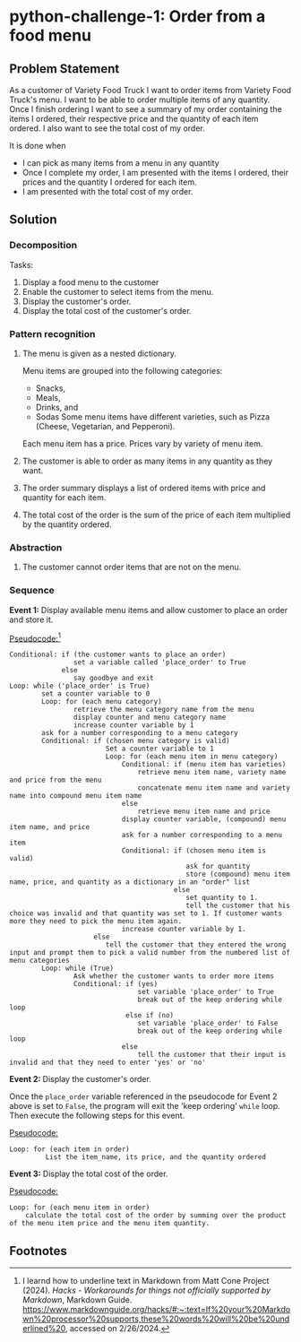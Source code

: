 # python-challenge-1: Order from a food menu
## Problem Statement
As a customer of Variety Food Truck I want to order items from Variety Food Truck's menu. I want to be able to order multiple items of any quantity. Once I finish ordering I want to see a summary of my order containing the items I ordered, their respective price and the quantity of each item ordered. I also want to see the total cost of my order.

It is done when
* I can pick as many items from a menu in any quantity
* Once I complete my order, I am presented with the items I ordered, their prices and the quantity I ordered for each item.
* I am presented with the total cost of my order. 

## Solution
### Decomposition
Tasks:
1. Display a food menu to the customer
2. Enable the customer to select items from the menu.
3. Display the customer's order.
4. Display the total cost of the customer's order.

### Pattern recognition
1. The menu is given as a nested dictionary.

   Menu items are grouped into the following categories:
   * Snacks,
   * Meals,
   * Drinks, and
   * Sodas
   Some menu items have different varieties, such as Pizza (Cheese, Vegetarian, and Pepperoni).

   Each menu item has a price. Prices vary by variety of menu item.
  
2. The customer is able to order as many items in any quantity as they want.
3. The order summary displays a list of ordered items with price and quantity for each item.
4. The total cost of the order is the sum of the price of each item multiplied by the quantity ordered.

### Abstraction
1. The customer cannot order items that are not on the menu.

### Sequence
**Event 1:** Display available menu items and allow customer to place an order and store it.

<ins>Pseudocode:</ins>[^1]
```
Conditional: if (the customer wants to place an order)
                set a variable called 'place_order' to True
             else
                say goodbye and exit
Loop: while ('place_order' is True)
        set a counter variable to 0
        Loop: for (each menu category)
                retrieve the menu category name from the menu
                display counter and menu category name
                increase counter variable by 1
        ask for a number corresponding to a menu category
        Conditional: if (chosen menu category is valid)
                        Set a counter variable to 1
                        Loop: for (each menu item in menu category)
                            Conditional: if (menu item has varieties)
                                retrieve menu item name, variety name and price from the menu
                                concatenate menu item name and variety name into compound menu item name
                            else
                                retrieve menu item name and price
                            display counter variable, (compound) menu item name, and price
                            ask for a number corresponding to a menu item
                            Conditional: if (chosen menu item is valid)
                                            ask for quantity
                                            store (compound) menu item name, price, and quantity as a dictionary in an "order" list 
                                         else
                                            set quantity to 1.
                                            tell the customer that his choice was invalid and that quantity was set to 1. If customer wants more they need to pick the menu item again.
                            increase counter variable by 1.
                     else
                        tell the customer that they entered the wrong input and prompt them to pick a valid number from the numbered list of menu categories
        Loop: while (True)
                Ask whether the customer wants to order more items
                Conditional: if (yes)
                                set variable 'place_order' to True
                                break out of the keep ordering while loop
                             else if (no)
                                set variable 'place_order' to False
                                break out of the keep ordering while loop
                            else
                                tell the customer that their input is invalid and that they need to enter 'yes' or 'no'
```

**Event 2:** Display the customer's order.

Once the `place_order` variable referenced in the pseudocode for Event 2 above is set to `False`, the program will exit the 'keep ordering' `while` loop. Then execute the following steps for this event.

<ins>Pseudocode:</ins>
```
Loop: for (each item in order)
         List the item_name, its price, and the quantity ordered
```

**Event 3:** Display the total cost of the order.

<ins>Pseudocode:</ins>
```
Loop: for (each menu item in order)
    calculate the total cost of the order by summing over the product of the menu item price and the menu item quantity.
```

## Footnotes
[^1]: I learnd how to underline text in Markdown from Matt Cone Project (2024). *Hacks - Workarounds for things not officially supported by Markdown*, Markdown Guide. https://www.markdownguide.org/hacks/#:~:text=If%20your%20Markdown%20processor%20supports,these%20words%20will%20be%20underlined%20, accessed on 2/26/2024.